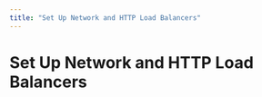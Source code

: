 ```yaml
---
title: "Set Up Network and HTTP Load Balancers"
---
```


# Set Up Network and HTTP Load Balancers


